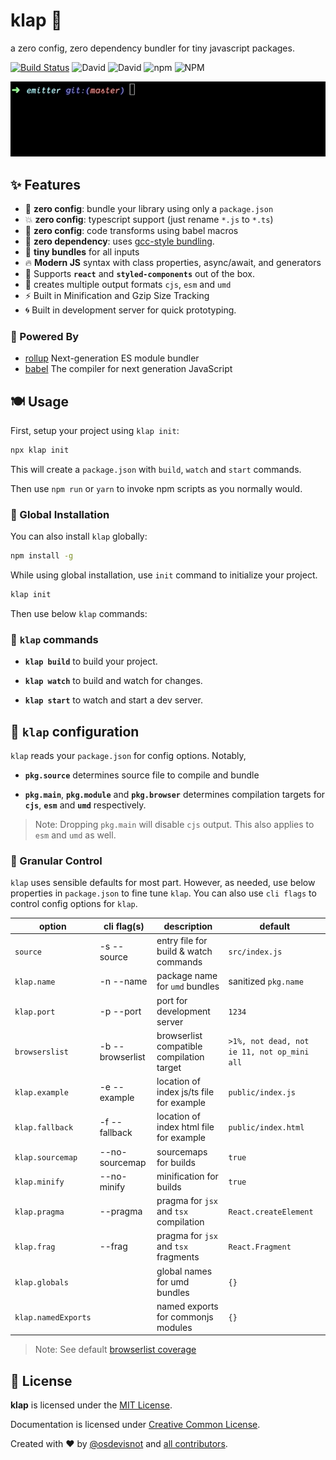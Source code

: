 # klap :clap:

a zero config, zero dependency bundler for tiny javascript packages.

[![Build Status](https://travis-ci.org/osdevisnot/klap.svg?branch=master)](https://travis-ci.org/osdevisnot/klap)
![David](https://img.shields.io/david/osdevisnot/klap)
![David](https://img.shields.io/david/dev/osdevisnot/klap)
![npm](https://img.shields.io/npm/v/klap)
![NPM](https://img.shields.io/npm/l/klap)

![Build Output](docs/klap-build.gif)

## :sparkles: Features

- :tada: **zero config**: bundle your library using only a `package.json`
- :boom: **zero config**: typescript support (just rename `*.js` to `*.ts`)
- :star2: **zero config**: code transforms using babel macros
- :rocket: **zero dependency**: uses [gcc-style bundling](https://www.npmjs.com/package/@zeit/ncc).
- :haircut: **tiny bundles** for all inputs
- :fire: **Modern JS** syntax with class properties, async/await, and generators
- :confetti_ball: Supports **`react`** and **`styled-components`** out of the box.
- :octopus: creates multiple output formats `cjs`, `esm` and `umd`
- :zap: Built in Minification and Gzip Size Tracking
- :cyclone: Built in development server for quick prototyping.

### :muscle: Powered By

- [rollup](https://rollupjs.org) Next-generation ES module bundler
- [babel](https://babeljs.io) The compiler for next generation JavaScript

## :plate_with_cutlery: Usage

First, setup your project using `klap init`:

```bash
npx klap init
```

This will create a `package.json` with `build`, `watch` and `start` commands.

Then use `npm run` or `yarn` to invoke npm scripts as you normally would.

### :pushpin: Global Installation

You can also install `klap` globally:

```bash
npm install -g
```

While using global installation, use `init` command to initialize your project.

```bash
klap init
```

Then use below `klap` commands:

### :hammer: `klap` commands

- **`klap build`** to build your project.

- **`klap watch`** to build and watch for changes.

- **`klap start`** to watch and start a dev server.

## :anger: `klap` configuration

`klap` reads your `package.json` for config options. Notably,

- **`pkg.source`** determines source file to compile and bundle

- **`pkg.main`**, **`pkg.module`** and **`pkg.browser`** determines compilation targets for **`cjs`**, **`esm`** and **`umd`** respectively.

> Note: Dropping `pkg.main` will disable `cjs` output. This also applies to `esm` and `umd` as well.

### :trident: Granular Control

`klap` uses sensible defaults for most part. However, as needed, use below properties in `package.json` to fine tune `klap`. You can also use `cli flags` to control config options for `klap`.

| option              | cli flag(s)           | description                               | default                                     |
| ------------------- | --------------------- | ----------------------------------------- | ------------------------------------------- |
| `source`            | -s&nbsp;--source      | entry file for build & watch commands     | `src/index.js`                              |
| `klap.name`         | -n&nbsp;--name        | package name for `umd` bundles            | sanitized `pkg.name`                        |
| `klap.port`         | -p&nbsp;--port        | port for development server               | `1234`                                      |
| `browserslist`      | -b&nbsp;--browserlist | browserlist compatible compilation target | `>1%, not dead, not ie 11, not op_mini all` |
| `klap.example`      | -e&nbsp;--example     | location of index js/ts file for example  | `public/index.js`                           |
| `klap.fallback`     | -f&nbsp;--fallback    | location of index html file for example   | `public/index.html`                         |
| `klap.sourcemap`    | --no-sourcemap        | sourcemaps for builds                     | `true`                                      |
| `klap.minify`       | --no-minify           | minification for builds                   | `true`                                      |
| `klap.pragma`       | --pragma              | pragma for `jsx` and `tsx` compilation    | `React.createElement`                       |
| `klap.frag`         | --frag                | pragma for `jsx` and `tsx` fragments      | `React.Fragment`                            |
| `klap.globals`      |                       | global names for umd bundles              | `{}`                                        |
| `klap.namedExports` |                       | named exports for commonjs modules        | `{}`                                        |

> Note: See default [browserlist coverage](https://browserl.ist/?q=%3E1%25%2C+not+dead%2C+not+ie+11%2C+not+op_mini+all)

## :clinking_glasses: License

**klap** is licensed under the [MIT License](http://opensource.org/licenses/MIT).

Documentation is licensed under [Creative Common License](http://creativecommons.org/licenses/by/4.0/).

Created with ♥ by [@osdevisnot](https://github.com/osdevisnot) and [all contributors](https://github.com/osdevisnot/klap/graphs/contributors).
